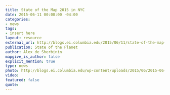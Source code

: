 ```yaml
---
title: State of the Map 2015 in NYC
date: 2015-06-11 00:00:00 -04:00
categories:
- news
tags:
- insert here
layout: resource
external_url: http://blogs.ei.columbia.edu/2015/06/11/state-of-the-map-2015-in-nyc/
publication: State of the Planet
author: Alex de Sherbinin
mapgive_is_author: false
explicit_mention: true
type: news
photo: http://blogs.ei.columbia.edu/wp-content/uploads/2015/06/2015-06-11_1335441-300x201.jpg
video: 
featured: false
quote: 
---
```


